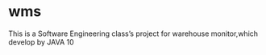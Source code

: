 # wms
This is a Software Engineering class’s project for warehouse monitor,which develop by JAVA 10 
